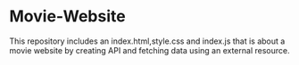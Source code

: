 # Movie-Website
This repository includes an index.html,style.css and index.js that is about a movie website by creating API and fetching data using an external resource.
